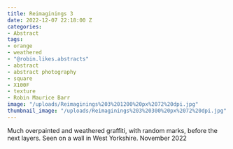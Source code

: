 ```yaml
---
title: Reimaginings 3
date: 2022-12-07 22:18:00 Z
categories:
- Abstract
tags:
- orange
- weathered
- "@robin.likes.abstracts"
- abstract
- abstract photography
- square
- X100F
- texture
- Robin Maurice Barr
image: "/uploads/Reimaginings%203%201200%20px%2072%20dpi.jpg"
thumbnail_image: "/uploads/Reimaginings%203%20300%20px%2072%20dpi.jpg"
---
```


Much overpainted and weathered graffiti, with random marks, before the next layers. Seen on a wall in West Yorkshire. November 2022